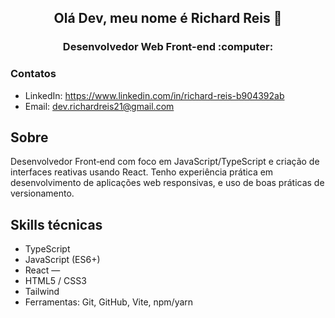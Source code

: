 <h2 align='center'>Olá Dev, meu nome é Richard Reis 👋</h2>

<h3 align='center'>Desenvolvedor Web Front-end :computer:</h3>

   ### Contatos

- LinkedIn: https://www.linkedin.com/in/richard-reis-b904392ab
- Email: dev.richardreis21@gmail.com

Sobre
-----
Desenvolvedor Front‑end com foco em JavaScript/TypeScript e criação de interfaces reativas usando React. Tenho experiência prática em desenvolvimento de aplicações web responsivas, e uso de boas práticas de versionamento.

Skills técnicas
---------------
- TypeScript
- JavaScript (ES6+)  
- React —
- HTML5 / CSS3
- Tailwind
- Ferramentas: Git, GitHub, Vite, npm/yarn
